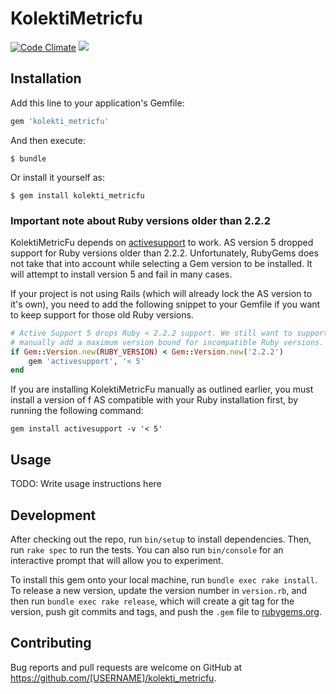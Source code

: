 # KolektiMetricfu

[![Code Climate](https://codeclimate.com/github/mezuro/kolekti_metricfu/badges/gpa.svg)](https://codeclimate.com/github/mezuro/kolekti_metricfu) <a href="https://codeclimate.com/github/mezuro/kolekti_metricfu/coverage"><img src="https://codeclimate.com/github/mezuro/kolekti_metricfu/badges/coverage.svg" /></a>

## Installation

Add this line to your application's Gemfile:

```ruby
gem 'kolekti_metricfu'
```

And then execute:

    $ bundle

Or install it yourself as:

    $ gem install kolekti_metricfu

### Important note about Ruby versions older than 2.2.2

KolektiMetricFu depends on [activesupport](https://github.com/rails/activesupport) to work.
AS version 5 dropped support for Ruby versions older than 2.2.2. Unfortunately,
RubyGems does not take that into account while selecting a Gem version to be installed.
It will attempt to install version 5 and fail in many cases.

If your project is not using Rails (which will already lock the AS version to it's own),
you need to add the following snippet to your Gemfile if you want to keep support
for those old Ruby versions.

```ruby
# Active Support 5 drops Ruby < 2.2.2 support. We still want to support it, so
# manually add a maximum version bound for incompatible Ruby versions.
if Gem::Version.new(RUBY_VERSION) < Gem::Version.new('2.2.2')
    gem 'activesupport', '< 5'
end
```

If you are installing KolektiMetricFu manually as outlined earlier, you must install a version
of f AS compatible with your Ruby installation first, by running the following command:

    gem install activesupport -v '< 5'

## Usage

TODO: Write usage instructions here

## Development

After checking out the repo, run `bin/setup` to install dependencies. Then, run `rake spec` to run the tests. You can also run `bin/console` for an interactive prompt that will allow you to experiment.

To install this gem onto your local machine, run `bundle exec rake install`. To release a new version, update the version number in `version.rb`, and then run `bundle exec rake release`, which will create a git tag for the version, push git commits and tags, and push the `.gem` file to [rubygems.org](https://rubygems.org).

## Contributing

Bug reports and pull requests are welcome on GitHub at https://github.com/[USERNAME]/kolekti_metricfu.

